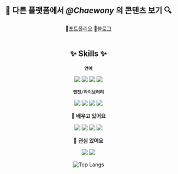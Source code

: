 <div align="center">
  
## 🔎 다른 플랫폼에서 *@Chaewony* 의 콘텐츠 보기 🔍

🔗[포트폴리오](https://drive.google.com/file/d/1i_2RSx9ljl1CMla2J2D119gOkaSOHX8G/view?usp=drive_link) 🔗[블로그](https://n-o-t-e-p-a-d.tistory.com/) <!--🔗[유튜브](https://www.youtube.com/@user-hp3tt3rx6i/featured)-->
<br/><br/>
## ✨ Skills ✨

**`언어`**
  
  <img src="https://img.shields.io/badge/C++-00599C?style=flat&logo=Cplusplus&logoColor=white"/> <img src="https://img.shields.io/badge/C-A8B9CC?style=flat&logo=C&logoColor=white"/> <img src="https://img.shields.io/badge/C%23-239120?style=flat&logo=C Sharp&logoColor=white"/> <img src="https://img.shields.io/badge/Python-3776AB?style=flat&logo=Python&logoColor=white"/>

**`엔진/라이브러리`**

  <img src="https://img.shields.io/badge/Unity-FFFFFF?style=flat&logo=Unity&logoColor=white"/> <img src="https://img.shields.io/badge/Unreal-0E1128?style=flat&logo=Unreal Engine&logoColor=#A8B9CC"/> <img src="https://img.shields.io/badge/DirectX11-e4dbff?style=flat&logo=DirectX11&logoColor=white"/>
  <img src="https://img.shields.io/badge/MFC-e4dbff?style=flat&logo=MFC&logoColor=white"/>

🌱 **배우고 있어요** 
  
  <img src="https://img.shields.io/badge/Java-e4dbff?style=flat&logo=Java&logoColor=white"/> <img src="https://img.shields.io/badge/XML-e4dbff?style=flat&logo=XML&logoColor=white"/> <img src="https://img.shields.io/badge/Android Studio-3DDC84?style=flat&logo=Android Studio&logoColor=white"/>  <img src="https://img.shields.io/badge/SQLite-003B57?style=flat&logo=SQLite&logoColor=white"/> 

💭 **관심 있어요** 
  
  <img src="https://img.shields.io/badge/3ds Max-e4dbff?style=flat&logo=3ds Max&logoColor=white"/> <img src="https://img.shields.io/badge/HLSL-e4dbff?style=flat&logo=HLSL&logoColor=white"/>

![Top Langs](https://github-readme-stats.vercel.app/api/top-langs/?username=Chaewony&layout=compact&theme=transparent)

</div>

<!--
**Chaewony/Chaewony** is a ✨ _special_ ✨ repository because its `README.md` (this file) appears on your GitHub profile.

Here are some ideas to get you started:

- 🔭 I’m currently working on ...
- 🌱 I’m currently learning ...
- 👯 I’m looking to collaborate on ...
- 🤔 I’m looking for help with ...
- 💬 Ask me about ...
- 📫 How to reach me: ...
- 😄 Pronouns: ...
- ⚡ Fun fact: ...
-->
